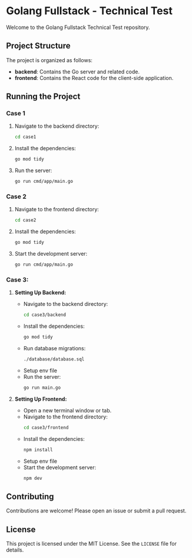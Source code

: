 # Golang Fullstack - Technical Test

Welcome to the Golang Fullstack Technical Test repository.

## Project Structure

The project is organized as follows:

- **backend**: Contains the Go server and related code.
- **frontend**: Contains the React code for the client-side application.

## Running the Project

### Case 1

1. Navigate to the backend directory:
    ```sh
    cd case1
    ```
2. Install the dependencies:
    ```sh
    go mod tidy
    ```
3. Run the server:
    ```sh
    go run cmd/app/main.go
    ```

### Case 2

1. Navigate to the frontend directory:
    ```sh
    cd case2
    ```
2. Install the dependencies:
    ```sh
    go mod tidy
    ```
3. Start the development server:
    ```sh
    go run cmd/app/main.go
    ```

### Case 3:

1. **Setting Up Backend:**
    - Navigate to the backend directory:
        ```sh
        cd case3/backend
        ```
    - Install the dependencies:
        ```sh
        go mod tidy
        ```
    - Run database migrations:
        ```sh
        ./database/database.sql
        ```
    - Setup env file
    - Run the server:
        ```sh
        go run main.go
        ```

2. **Setting Up Frontend:**
    - Open a new terminal window or tab.
    - Navigate to the frontend directory:
        ```sh
        cd case3/frontend
        ```
    - Install the dependencies:
        ```sh
        npm install
        ```
    - Setup env file
    - Start the development server:
        ```sh
        npm dev
        ```

## Contributing

Contributions are welcome! Please open an issue or submit a pull request.

## License

This project is licensed under the MIT License. See the `LICENSE` file for details.